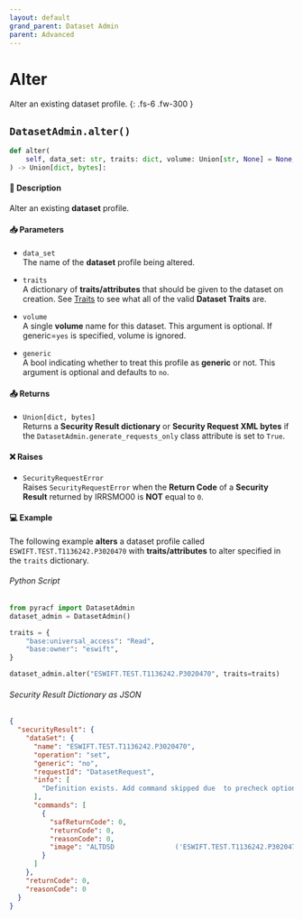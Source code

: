 ```yaml
---
layout: default
grand_parent: Dataset Admin
parent: Advanced
---
```


# Alter

Alter an existing dataset profile.
{: .fs-6 .fw-300 }

## `DatasetAdmin.alter()`

```python
def alter(
    self, data_set: str, traits: dict, volume: Union[str, None] = None, generic: bool = False
) -> Union[dict, bytes]:
```

#### 📄 Description

Alter an existing **dataset** profile.

#### 📥 Parameters
* `data_set`<br>
  The name of the **dataset** profile being altered.

* `traits`<br>
  A dictionary of **traits/attributes** that should be given to the dataset on creation. See [Traits](../segments_traits_operators#traits) to see what all of the valid **Dataset Traits** are.

* `volume`<br>
  A single **volume** name for this dataset. This argument is optional. If generic=`yes` is specified, volume is ignored.

* `generic`<br>
  A bool indicating whether to treat this profile as **generic** or not. This argument is optional and defaults to `no`.

#### 📤 Returns
* `Union[dict, bytes]`<br>
  Returns a **Security Result dictionary** or **Security Request XML bytes** if the `DatasetAdmin.generate_requests_only` class attribute is set to `True`.

#### ❌ Raises
* `SecurityRequestError`<br>
  Raises `SecurityRequestError` when the **Return Code** of a **Security Result** returned by IRRSMO00 is **NOT** equal to `0`.

#### 💻 Example

The following example **alters** a dataset profile called `ESWIFT.TEST.T1136242.P3020470` with **traits/attributes** to alter specified in the `traits` dictionary.


###### Python Script

```python
from pyracf import DatasetAdmin
dataset_admin = DatasetAdmin()

traits = {
    "base:universal_access": "Read",
    "base:owner": "eswift",
}

dataset_admin.alter("ESWIFT.TEST.T1136242.P3020470", traits=traits)
```

###### Security Result Dictionary as JSON
```json
{
  "securityResult": {
    "dataSet": {
      "name": "ESWIFT.TEST.T1136242.P3020470",
      "operation": "set",
      "generic": "no",
      "requestId": "DatasetRequest",
      "info": [
        "Definition exists. Add command skipped due  to precheck option"
      ],
      "commands": [
        {
          "safReturnCode": 0,
          "returnCode": 0,
          "reasonCode": 0,
          "image": "ALTDSD               ('ESWIFT.TEST.T1136242.P3020470')  UACC        (Read) OWNER       (eswift)"
        }
      ]
    },
    "returnCode": 0,
    "reasonCode": 0
  }
}
```